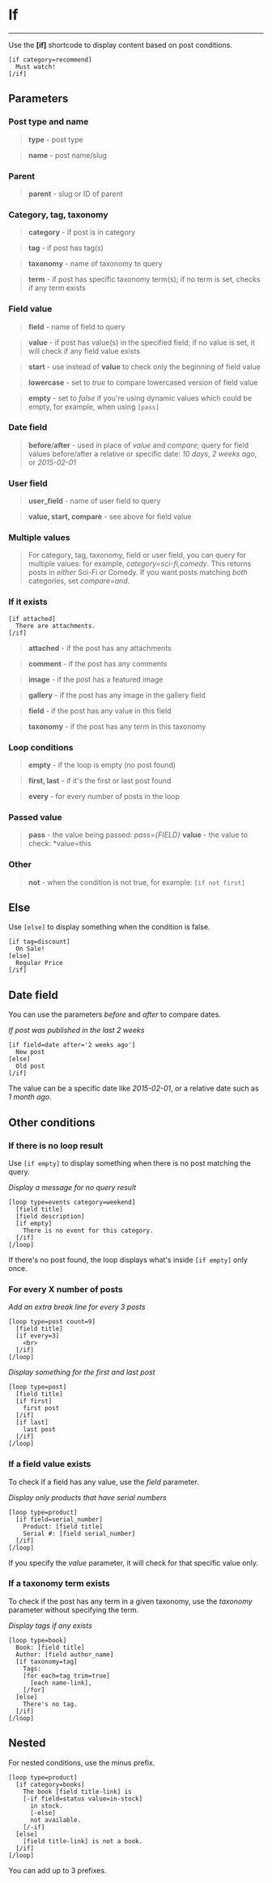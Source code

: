 
# If

---



Use the **[if]** shortcode to display content based on post conditions.

~~~
[if category=recommend]
  Must watch!
[/if]
~~~

## Parameters



### Post type and name

> **type** - post type

> **name** - post name/slug



### Parent

> **parent** - slug or ID of parent



### Category, tag, taxonomy

> **category** - if post is in category

> **tag** - if post has tag(s)

> **taxonomy** - name of taxonomy to query

> **term** - if post has specific taxonomy term(s); if no term is set, checks if any term exists



### Field value

> **field** - name of field to query

> **value** - if post has value(s) in the specified field; if no value is set, it will check if any field value exists

> **start** - use instead of **value** to check only the beginning of field value

> **lowercase** - set to *true* to compare lowercased version of field value

> **empty** - set to *false* if you're using dynamic values which could be empty, for example, when using `[pass]`



### Date field

> **before**/**after** - used in place of *value* and *compare*; query for field values before/after a relative or specific date: *10 days*, *2 weeks ago*, or *2015-02-01*



### User field

> **user_field** - name of user field to query

> **value, start, compare** - see above for field value



### Multiple values

> For category, tag, taxonomy, field or user field, you can query for multiple values: for example, *category=sci-fi,comedy*. This returns posts in *either* Sci-Fi or Comedy. If you want posts matching *both* categories, set *compare=and*.



### If it exists

~~~
[if attached]
  There are attachments.
[/if]
~~~

> **attached** - if the post has any attachments

> **comment** - if the post has any comments

> **image** - if the post has a featured image

> **gallery** - if the post has any image in the gallery field

> **field** - if the post has any value in this field

> **taxonomy** - if the post has any term in this taxonomy



### Loop conditions

> **empty** - if the loop is empty (no post found)

> **first, last** - if it's the first or last post found

> **every** - for every number of posts in the loop



### Passed value

> **pass** - the value being passed: *pass={FIELD}*
> **value** - the value to check: *value=this

### Other

> **not** - when the condition is not true, for example: `[if not first]`


## Else


Use `[else]` to display something when the condition is false.


~~~
[if tag=discount]
  On Sale!
[else]
  Regular Price
[/if]
~~~

## Date field


You can use the parameters *before* and *after* to compare dates.

*If post was published in the last 2 weeks*

~~~
[if field=date after='2 weeks ago']
  New post
[else]
  Old post
[/if]
~~~

The value can be a specific date like *2015-02-01*, or a relative date such as *1 month ago*.

## Other conditions


### If there is no loop result

Use `[if empty]` to display something when there is no post matching the query.

*Display a message for no query result*

~~~
[loop type=events category=weekend]
  [field title]
  [field description]
  [if empty]
    There is no event for this category.
  [/if]
[/loop]
~~~

If there's no post found, the loop displays what's inside `[if empty]` only once.



### For every X number of posts

*Add an extra break line for every 3 posts*


~~~
[loop type=post count=9]
  [field title]
  [if every=3]
    <br>
  [/if]
[/loop]
~~~

*Display something for the first and last post*

~~~
[loop type=post]
  [field title]
  [if first]
    first post
  [/if]
  [if last]
    last post
  [/if]
[/loop]
~~~



### If a field value exists

To check if a field has any value, use the *field* parameter.

*Display only products that have serial numbers*


~~~
[loop type=product]
  [if field=serial_number]
    Product: [field title]
    Serial #: [field serial_number]
  [/if]
[/loop]
~~~

If you specify the *value* parameter, it will check for that specific value only.



### If a taxonomy term exists

To check if the post has any term in a given taxonomy, use the *taxonomy* parameter without specifying the term.

*Display tags if any exists*


~~~
[loop type=book]
  Book: [field title]
  Author: [field author_name]
  [if taxonomy=tag]
    Tags:
    [for each=tag trim=true]
      [each name-link],
    [/for]
  [else]
    There's no tag.
  [/if]
[/loop]
~~~

## Nested


For nested conditions, use the minus prefix.

~~~
[loop type=product]
  [if category=books]
    The book [field title-link] is
    [-if field=status value=in-stock]
      in stock.
      [-else]
      not available.
    [/-if]
  [else]
    [field title-link] is not a book.
  [/if]
[/loop]
~~~

You can add up to 3 prefixes.
